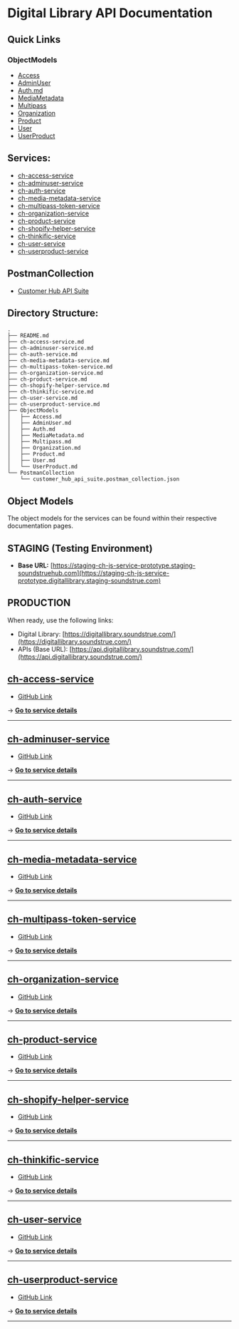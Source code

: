 # Digital Library API Documentation

## Quick Links

### ObjectModels
* [Access](ObjectModels/Access.md)
* [AdminUser](ObjectModels/AdminUser.md)
* [Auth.md](ObjectModels/Auth.md)
* [MediaMetadata](ObjectModels/MediaMetadata.md)
* [Multipass](ObjectModels/Multipass.md)
* [Organization](ObjectModels/Organization.md)
* [Product](ObjectModels/Product.md)
* [User](ObjectModels/User.md)
* [UserProduct](ObjectModels/UserProduct.md)

## Services:

* [ch-access-service](ch-access-service.md)
* [ch-adminuser-service](ch-adminuser-service.md)
* [ch-auth-service](ch-auth-service.md)
* [ch-media-metadata-service](ch-media-metadata-service.md)
* [ch-multipass-token-service](ch-multipass-token-service.md)
* [ch-organization-service](ch-organization-service.md)
* [ch-product-service](ch-product-service.md)
* [ch-shopify-helper-service](ch-shopify-helper-service.md)
* [ch-thinkific-service](ch-thinkific-service.md)
* [ch-user-service](ch-user-service.md)
* [ch-userproduct-service](ch-userproduct-service.md)

## PostmanCollection
* [Customer Hub API Suite](PostmanCollection/customer_hub_api_suite.postman_collection.json)

## Directory Structure:
```
.
├── README.md
├── ch-access-service.md
├── ch-adminuser-service.md
├── ch-auth-service.md
├── ch-media-metadata-service.md
├── ch-multipass-token-service.md
├── ch-organization-service.md
├── ch-product-service.md
├── ch-shopify-helper-service.md
├── ch-thinkific-service.md
├── ch-user-service.md
├── ch-userproduct-service.md
├── ObjectModels
│   ├── Access.md
│   ├── AdminUser.md
│   ├── Auth.md
│   ├── MediaMetadata.md
│   ├── Multipass.md
│   ├── Organization.md
│   ├── Product.md
│   ├── User.md
│   └── UserProduct.md
└── PostmanCollection
    └── customer_hub_api_suite.postman_collection.json
```

## Object Models

The object models for the services can be found within their respective documentation pages.

## STAGING (Testing Environment)

- **Base URL:** [https://staging-ch-js-service-prototype.staging-soundstruehub.com](https://staging-ch-js-service-prototype.digitallibrary.staging-soundstrue.com)


## PRODUCTION

When ready, use the following links:

- Digital Library: [https://digitallibrary.soundstrue.com/](https://digitallibrary.soundstrue.com/)
- APIs (Base URL): [https://api.digitallibrary.soundstrue.com/](https://api.digitallibrary.soundstrue.com/)

## [ch-access-service](ch-access-service.md)
- [GitHub Link](https://github.com/stdev/ch-access-service)

→ [**Go to service details**](ch-access-service.md)

---

## [ch-adminuser-service](ch-adminuser-service.md)
- [GitHub Link](https://github.com/stdev/ch-adminuser-service)

→ [**Go to service details**](ch-adminuser-service.md)

---

## [ch-auth-service](ch-auth-service.md)
- [GitHub Link](https://github.com/stdev/ch-auth-service)

→ [**Go to service details**](ch-auth-service.md)

---

## [ch-media-metadata-service](ch-media-metadata-service.md)
- [GitHub Link](https://github.com/stdev/ch-media-metadata-service)

→ [**Go to service details**](ch-media-metadata-service.md)

---

## [ch-multipass-token-service](ch-multipass-token-service.md)
- [GitHub Link](https://github.com/stdev/ch-multipass-token-service)

→ [**Go to service details**](ch-media-metadata-service.md)

---

## [ch-organization-service](ch-organization-service.md)
- [GitHub Link](https://github.com/stdev/ch-organization-service)

→ [**Go to service details**](ch-organization-service.md)

---

## [ch-product-service](ch-product-service.md)
- [GitHub Link](https://github.com/stdev/ch-product-service)

→ [**Go to service details**](ch-product-service.md)

---

## [ch-shopify-helper-service](ch-shopify-helper-service.md)
- [GitHub Link](https://github.com/stdev/ch-shopify-helper-service)

→ [**Go to service details**](ch-shopify-helper-service.md)

---

## [ch-thinkific-service](ch-thinkific-service.md)
- [GitHub Link](https://github.com/stdev/ch-thinkific-service)

→ [**Go to service details**](ch-thinkific-service.md)

---

## [ch-user-service](ch-user-service.md)
- [GitHub Link](https://github.com/stdev/ch-user-service)

→ [**Go to service details**](ch-user-service.md)

---

## [ch-userproduct-service](ch-userproduct-service.md)
- [GitHub Link](https://github.com/stdev/ch-userproduct-service)

→ [**Go to service details**](ch-userproduct-service.md)

---